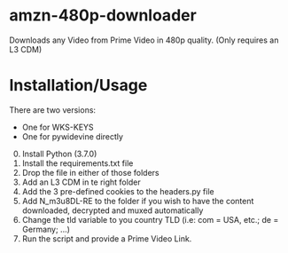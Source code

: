 # amzn-480p-downloader
Downloads any Video from Prime Video in 480p quality. (Only requires an L3 CDM)

# Installation/Usage
There are two versions:
+ One for WKS-KEYS
+ One for pywidevine directly

0. Install Python (3.7.0)
1. Install the requirements.txt file
2. Drop the file in either of those folders
3. Add an L3 CDM in te right folder
4. Add the 3 pre-defined cookies to the headers.py file
5. Add N_m3u8DL-RE to the folder if you wish to have the content downloaded, decrypted and muxed automatically
6. Change the tld variable to you country TLD (i.e: com = USA, etc.; de = Germany; ...)
7. Run the script and provide a Prime Video Link.
